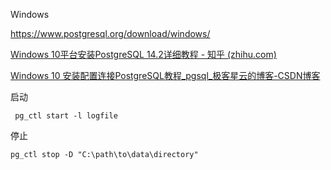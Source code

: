 Windows

https://www.postgresql.org/download/windows/

[Windows 10平台安装PostgreSQL 14.2详细教程 - 知乎 (zhihu.com)](https://zhuanlan.zhihu.com/p/484450913)

[Windows 10 安装配置连接PostgreSQL教程_pgsql_极客星云的博客-CSDN博客](https://blog.csdn.net/hadues/article/details/103757594)

启动

```
 pg_ctl start -l logfile
```

停止

```
pg_ctl stop -D "C:\path\to\data\directory"
```

